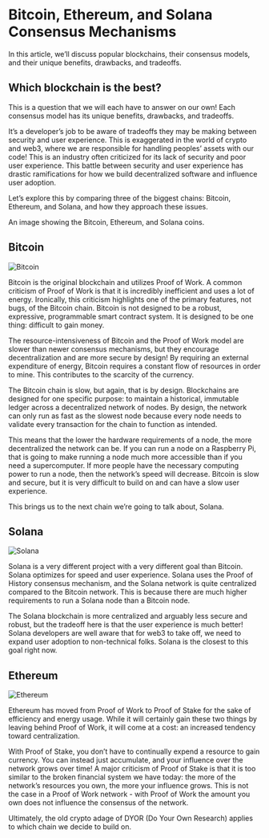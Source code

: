 # Bitcoin, Ethereum, and Solana Consensus Mechanisms
In this article, we’ll discuss popular blockchains, their consensus models, and their unique benefits, drawbacks, and tradeoffs.

## Which blockchain is the best?
This is a question that we will each have to answer on our own! Each consensus model has its unique benefits, drawbacks, and tradeoffs.

It’s a developer’s job to be aware of tradeoffs they may be making between security and user experience. This is exaggerated in the world of crypto and web3,
where we are responsible for handling peoples’ assets with our code! This is an industry often criticized for its lack of security and poor user experience.
This battle between security and user experience has drastic ramifications for how we build decentralized software and influence user adoption.

Let’s explore this by comparing three of the biggest chains: Bitcoin, Ethereum, and Solana, and how they approach these issues.

An image showing the Bitcoin, Ethereum, and Solana coins.

## Bitcoin
![Bitcoin](https://user-images.githubusercontent.com/110959584/196049955-5693f660-f0a3-4d55-b796-35f6979b8b74.png)

Bitcoin is the original blockchain and utilizes Proof of Work. A common criticism of Proof of Work is that it is incredibly inefficient and uses a lot of energy.
Ironically, this criticism highlights one of the primary features, not bugs, of the Bitcoin chain. Bitcoin is not designed to be a robust, expressive,
programmable smart contract system. It is designed to be one thing: difficult to gain money.

The resource-intensiveness of Bitcoin and the Proof of Work model are slower than newer consensus mechanisms, but they encourage decentralization and
are more secure by design! By requiring an external expenditure of energy, Bitcoin requires a constant flow of resources in order to mine.
This contributes to the scarcity of the currency.

The Bitcoin chain is slow, but again, that is by design. Blockchains are designed for one specific purpose: to maintain a historical, immutable ledger
across a decentralized network of nodes. By design, the network can only run as fast as the slowest node because every node needs to validate every
transaction for the chain to function as intended.

This means that the lower the hardware requirements of a node, the more decentralized the network can be. If you can run a node on a Raspberry Pi,
that is going to make running a node much more accessible than if you need a supercomputer. If more people have the necessary computing power to run a node,
then the network’s speed will decrease. Bitcoin is slow and secure, but it is very difficult to build on and can have a slow user experience.

This brings us to the next chain we’re going to talk about, Solana.

## Solana
![Solana](https://user-images.githubusercontent.com/110959584/196050002-9d246a3a-56a0-451e-b8b3-6e6bbe46faf3.png)

Solana is a very different project with a very different goal than Bitcoin. Solana optimizes for speed and user experience. Solana uses the Proof of History
consensus mechanism, and the Solana network is quite centralized compared to the Bitcoin network. This is because there are much higher requirements to run
a Solana node than a Bitcoin node.

The Solana blockchain is more centralized and arguably less secure and robust, but the tradeoff here is that the user experience is much better!
Solana developers are well aware that for web3 to take off, we need to expand user adoption to non-technical folks. Solana is the closest to this goal right now.

## Ethereum
![Ethereum](https://user-images.githubusercontent.com/110959584/196049935-56b7667a-8d8d-47bc-85b4-cbaa4c10b0f8.PNG)

Ethereum has moved from Proof of Work to Proof of Stake for the sake of efficiency and energy usage. While it will certainly gain these two things by
leaving behind Proof of Work, it will come at a cost: an increased tendency toward centralization.

With Proof of Stake, you don’t have to continually expend a resource to gain currency. You can instead just accumulate, and your influence over the
network grows over time! A major criticism of Proof of Stake is that it is too similar to the broken financial system we have today: the more of the network’s
resources you own, the more your influence grows. This is not the case in a Proof of Work network - with Proof of Work the amount you own does not
influence the consensus of the network.

Ultimately, the old crypto adage of DYOR (Do Your Own Research) applies to which chain we decide to build on.
